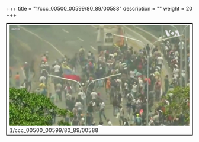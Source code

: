 +++
title = "1/ccc_00500_00599/80_89/00588"
description = ""
weight = 20
+++

<table style="border:2px solid black;max-width:800px;max-height:800px;" 
><tr><td>
<img class="center-fit-jpg"
src="/jpg_/aaa_20190430_NxaOmWaI8sI_00587.jpg">
1/ccc_00500_00599/80_89/00588
</img></td></tr></table>
